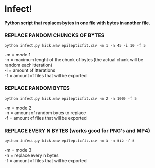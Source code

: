 # Infect!
**Python script that replaces bytes in one file with bytes in another file.**

### REPLACE RANDOM CHUNCKS OF BYTES

`python infect.py kick.wav epilepticfit.csv -m 1 -n 45 -i 10 -f 5  `

-m = mode 1  
-n = maximum lenght of the chunk of bytes (the actual chunk will be random each itteration)  
-i = amount of itterations  
-f = amount of files that will be exported  

### REPLACE RANDOM BYTES  

`python infect.py kick.wav epilepticfit.csv -m 2 -n 1000 -f 5  `

-m = mode 2  
-n = amount of random bytes to replace  
-f = amount of files that will be exported  

### REPLACE EVERY N BYTES (works good for PNG's and MP4)  

`python infect.py kick.wav epilepticfit.csv -m 3 -n 512 -f 5  `

-m = mode 3  
-n = replace every n bytes  
-f = amount of files that will be exported
